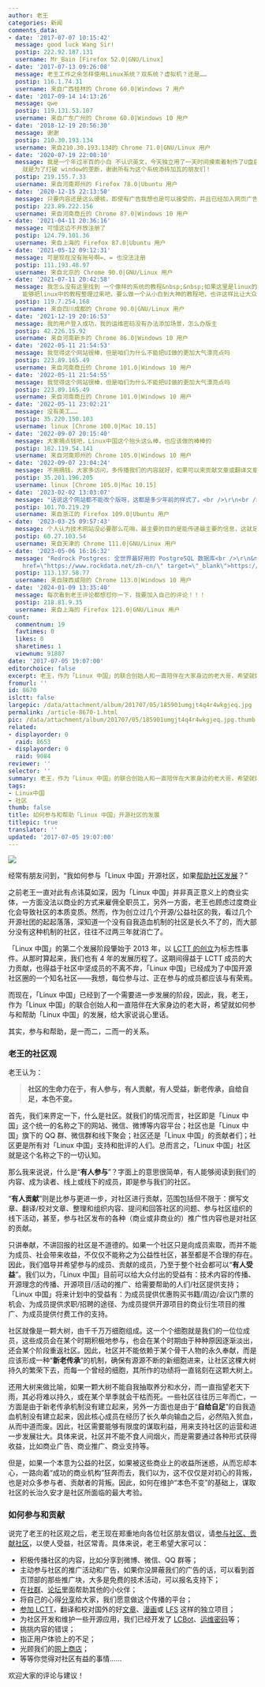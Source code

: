 ```yaml
---
author: 老王
categories: 新闻
comments_data:
- date: '2017-07-07 10:15:42'
  message: good luck Wang Sir!
  postip: 222.92.187.131
  username: Mr_Bain [Firefox 52.0|GNU/Linux]
- date: '2017-07-13 09:26:08'
  message: 老王工作之余怎样使用Linux系统？双系统？虚拟机？还是……
  postip: 116.1.74.31
  username: 来自广西桂林的 Chrome 60.0|Windows 7 用户
- date: '2017-09-14 14:13:26'
  message: qwe
  postip: 119.131.53.107
  username: 来自广东广州的 Chrome 60.0|Windows 10 用户
- date: '2018-12-19 20:56:30'
  message: 谢谢
  postip: 210.30.193.134
  username: 来自210.30.193.134的 Chrome 71.0|GNU/Linux 用户
- date: '2020-07-19 22:08:10'
  message: 我是一个年过半百的小白 不认识英文，今天独立用了一天时间摸索着制作了U盘启动，装好了现在正在用的LINUX&nbsp;&nbsp;MINT&nbsp;&nbsp;20，MATE版的，非常好用，非常满意，支撑我必须学会的信念
    就是为了打破 window的垄断，谢谢所有为这个系统添砖加瓦的朋友们！
  postip: 219.155.7.33
  username: 来自河南郑州的 Firefox 78.0|Ubuntu 用户
- date: '2020-12-15 22:13:50'
  message: 只要内容还是这么硬核，即使有广告我想也是可以接受的，并且已经加入网页广告拦截白名单了
  postip: 223.89.222.156
  username: 来自河南商丘的 Chrome 87.0|Windows 10 用户
- date: '2021-04-11 20:36:16'
  message: 可惜这边不开放注册了
  postip: 124.79.101.36
  username: 来自上海的 Firefox 87.0|Ubuntu 用户
- date: '2021-05-12 09:12:31'
  message: 可是现在没有账号啊=、= 也没法注册
  postip: 111.193.48.97
  username: 来自北京的 Chrome 90.0|GNU/Linux 用户
- date: '2021-07-11 20:42:58'
  message: 我怎么没有这里找到 一个像样的系统的教程&nbsp;&nbsp;如果这里是linux的开源社区，而且要让国人都能从这里学会linux从小白到大神，我想这也许老师开源的初衷，如果这个社区能够好好想想怎么来让大家进步，我想这样的团体才是一个真的牛的团体&nbsp;&nbsp;我是小白，希望社长
    能够把linux中的教程整理过来吧，要么做一个从小白到大神的教程吧，也许这样比让大众认为 你们很牛，你们在展示你们很牛，我也认为 大家很牛，我是小白我不怕骂，请大神交出秘籍，收起你们牛气，踏实为中国科技前进努力&nbsp;&nbsp;我知道真的英雄我们会记住，但我们不是只要英雄，我们要的是大
  postip: 119.7.254.168
  username: 来自四川成都的 Chrome 90.0|GNU/Linux 用户
- date: '2021-12-19 20:16:53'
  message: 我的用户登入成功，我的运维密码没有办法添加场景，怎么办版主
  postip: 42.226.15.92
  username: 来自河南新乡的 Chrome 86.0|Windows 10 用户
- date: '2022-05-11 21:54:53'
  message: 我觉得这个网站很棒，但是咱们为什么不能把UI做的更加大气漂亮点吗
  postip: 223.89.165.49
  username: 来自河南商丘的 Chrome 101.0|Windows 10 用户
- date: '2022-05-11 21:54:55'
  message: 我觉得这个网站很棒，但是咱们为什么不能把UI做的更加大气漂亮点吗
  postip: 223.89.165.49
  username: 来自河南商丘的 Chrome 101.0|Windows 10 用户
- date: '2022-05-11 23:02:21'
  message: 没有美工……
  postip: 35.220.150.103
  username: linux [Chrome 100.0|Mac 10.15]
- date: '2022-09-07 20:15:40'
  message: 大家捐点钱吧，Linux中国这个抬头这么棒，也应该做的棒棒的
  postip: 182.119.54.141
  username: 来自河南郑州的 Chrome 105.0|Windows 10 用户
- date: '2022-09-07 23:04:24'
  message: 不用捐钱，大家多访问，多传播我们的内容就好，如果可以来贡献文章或翻译文章就更好了。
  postip: 35.201.196.205
  username: linux [Chrome 105.0|Mac 10.15]
- date: '2023-02-02 13:03:07'
  message: "话说这个网站都不能改个版呀，这都是多少年前的样式了。<br />\r\n<br />\r\n一群做技术的重新做个漂亮点的网站不难吧，这种古老的网站很难吸引新人呀。"
  postip: 101.70.219.29
  username: 来自浙江的 Firefox 109.0|Ubuntu 用户
- date: '2023-03-25 09:57:43'
  message: 个人认为技术网站没必要那么花哨，最主要的目的是能传递最主要的信息，这就足够了，我一直反对过于花哨的UI而忽略了内容的重要性，效率和要传递的内容质量永远是排在前两位的。
  postip: 60.27.103.54
  username: 来自天津的 Chrome 111.0|GNU/Linux 用户
- date: '2023-05-06 16:16:32'
  message: "Redrock Postgres: 全世界最好用的 PostgreSQL 数据库<br />\r\n&nbsp; &nbsp;&nbsp;&nbsp;<a
    href=\"https://www.rockdata.net/zh-cn/\" target=\"_blank\">https://www.rockdata.net/zh-cn/</a>"
  postip: 113.137.58.77
  username: 来自陕西咸阳的 Chrome 113.0|Windows 10 用户
- date: '2024-01-09 13:35:40'
  message: 每次看到老王评论都想怼你一下，我要加入自己的评论！！！
  postip: 218.81.9.35
  username: 来自上海的 Firefox 121.0|GNU/Linux 用户
count:
  commentnum: 19
  favtimes: 0
  likes: 0
  sharetimes: 1
  viewnum: 91807
date: '2017-07-05 19:07:00'
editorchoice: false
excerpt: 老王，作为「Linux 中国」的联合创始人和一直陪伴在大家身边的老大哥，希望就如何参与和帮助「Linux 中国」的发展，给大家说说心里话。
fromurl: ''
id: 8670
islctt: false
largepic: /data/attachment/album/201707/05/185901umgjt4q4r4wkgjeq.jpg
permalink: /article-8670-1.html
pic: /data/attachment/album/201707/05/185901umgjt4q4r4wkgjeq.jpg.thumb.jpg
related:
- displayorder: 0
  raid: 8653
- displayorder: 0
  raid: 9084
reviewer: ''
selector: ''
summary: 老王，作为「Linux 中国」的联合创始人和一直陪伴在大家身边的老大哥，希望就如何参与和帮助「Linux 中国」的发展，给大家说说心里话。
tags:
- Linux中国
- 社区
thumb: false
title: 如何参与和帮助「Linux 中国」开源社区的发展
titlepic: true
translator: ''
updated: '2017-07-05 19:07:00'
---
```


![](/data/attachment/album/201707/05/185901umgjt4q4r4wkgjeq.jpg)


经常有朋友问到，“我如何参与「Linux 中国」开源社区，如果[帮助社区发展](/article-8653-1.html)？”


之前老王一直对此有点讳莫如深，因为「Linux 中国」并非真正意义上的商业实体，一方面没法以商业的方式来雇佣全职员工，另外一方面，老王也顾虑过度商业化会导致社区的本质变质。然而，作为创立过几个开源/公益社区的我，看过几个开源社团的起起落落，深知道一个没有自我造血机制的社区是长久不了的，而大部分没有这种机制的社区，往往不过两三年就消亡了。


「Linux 中国」的第二个发展阶段肇始于 2013 年，以 [LCTT 的创立](/article-1970-1.html)为标志性事件。从那时算起来，我们也有 4 年的发展历程了。这期间得益于 LCTT 成员的大力贡献，也得益于社区中坚成员的不离不弃，「Linux 中国」已经成为了中国开源社区圈的一个知名社区——我想，每位参与过、正在参与的成员都应该与有荣焉。


而现在，「Linux 中国」已经到了一个需要进一步发展的阶段，因此，我，老王，作为「Linux 中国」的联合创始人和一直陪伴在大家身边的老大哥，希望就如何参与和帮助「Linux 中国」的发展，给大家说说心里话。


其实，参与和帮助，是一而二，二而一的关系。


### 老王的社区观


老王认为：



> 
> **社区的生命力在于，有人参与，有人贡献，有人受益，新老传承，自给自足，本色不变。**
> 
> 
> 


首先，我们来界定一下，什么是社区。就我们的情况而言，社区即是「Linux 中国」这个统一的名称之下的网站、微信、微博等内容平台；社区也是「Linux 中国」旗下的 QQ 群、微信群和线下聚会；社区还是「Linux 中国」的贡献者们；社区更是所有对「Linux 中国」支持和批评的人们。总而言之，「Linux 中国」社区就是这个名称之下的一切认知。


那么我来说说，什么是“**有人参与**”？字面上的意思很简单，有人能够阅读到我们的内容、成为读者、线上或线下的成员，即是参与我们的社区。


“**有人贡献**”则是比参与更进一步，对社区进行贡献，范围包括但不限于：撰写文章、翻译/校对文章、整理和组织内容、提问和回答社区的问题、参与社区组织的线下活动，甚至，参与社区发布的各种（商业或非商业的）推广性内容也是对社区的贡献。


只讲奉献，不讲回报的社区是不道德的。如果一个社区只是向成员索取，而并不能为成员、社会带来收益，不仅仅不能称之为公益性社区，甚至都是不合理的存在。因此，我们倡导并希望参与的成员、贡献的成员，乃至于整个社会都可以“**有人受益**”。我们以为，「Linux 中国」目前可以给大众付出的受益有：技术内容的传播、开源理念的传播、开源项目/活动的推广、给需要帮助的人们/社区提供支持；「Linux 中国」将来计划中的受益有：为成员提供优惠购买书籍/周边/会议门票的机会、为成员提供求职/招聘的途径、为成员提供开源项目的商业衍生项目的推广、为成员提供付费工作的支持。


社区就像是一颗大树，由千千万万细胞组成。这一个个细胞就是我们的一位位成员，这些成员会在某个时期积极地参与，也会在某个时期由于种种原因逐渐淡出，还会某个阶段重返社区。因此，社区并不能依赖于某个骨干人物的永久奉献，而是应该形成一种“**新老传承**”的机制，确保有源源不断的新细胞进来，让社区这棵大树持久的繁荣下去，而每一个曾经的细胞，其所作的功绩将一直铭刻在这颗大树上。


还用大树来做比喻，如果一颗大树不能自我抽取养分和水分，而一直指望老天下雨，其必将难以持久，或在某个旱季就会干枯而死。一些社区往往历三年而亡，一方面是由于新老传承机制没有建立起来，另外一方面也是由于“**自给自足**”的自我造血机制没有建立起来，因此核心成员在经历了长久单向输血之后，必然陷入贫血，从而中道而废。因此，社区需要能够有限度的谋取利益，用来支持社区的运营和进一步发展壮大。具体来说，社区并不能不食人间烟火，而是需要通过各种形式获得收益，比如商业广告、商业推广、商业支持等。


但是，如果一个本意为公益的社区，如果被这些商业上的收益所迷惑，从而忘却本心，一路向着“成功的商业机构”狂奔而去，我们以为，这不仅仅是对初心的背叛，也是对众多参与者、贡献者的背叛。因此，如何在维护“本色不变”的基础上，谋取社区的长治久安才是社区所面临的最大考验。


### 如何参与和贡献


说完了老王的社区观之后，老王现在郑重地向各位社区朋友倡议，请[参与社区、贡献社区](/article-8653-1.html)，以使人受益，社区常青。具体来说，老王希望大家可以：


* 积极传播社区的内容，比如分享到微博、微信、QQ 群等；
* 主动参与社区的推广活动和广告，如果你没屏蔽我们的广告的话，可以看到首页顶部的那些推广块，大多是免费的技术活动，可以报名支持下；
* 在[社群](/article-1-1.html#3_7844)、[论坛](https://linux.cn/forum/)里面帮助其他的小伙伴；
* 将自己的心得[分享](https://contribute.linux.cn/)给大家，我们愿意做这个传播的平台；
* [参加 LCTT](https://linux.cn/lctt/)，翻译和校对国外的好[文章](https://github.com/LCTT/TranslateProject)、[漫画](https://github.com/LCTT/comic)或 [LFS](https://github.com/LCTT/LFS-BOOK) 这样的独立项目；
* 为社区开发和维护一些开源应用，我们已经开发了 [LCBot](https://github.com/LCTT/LCBot)、[运维密码](https://github.com/LCTT/WeApp-Password)等；
* 挑挑内容的错误；
* 指正用户体验上的不足；
* 光顾我们的[网上商店](https://kdt.im/JerTzr)；
* 等等你觉得对社区有益的事情……


欢迎大家的评论与建议！